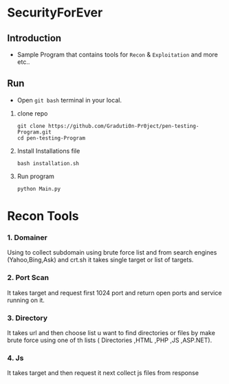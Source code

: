 # SecurityForEver

## Introduction

- Sample Program that contains tools for `Recon` & `Exploitation` and more etc..

## Run

- Open `git bash` terminal in your local.

1. clone repo

    ```shell
    git clone https://github.com/Graduti0n-Pr0ject/pen-testing-Program.git
    cd pen-testing-Program
    ```
   
2. Install Installations file

    ```shell
    bash installation.sh
    ```

3. Run program

    ```shell
    python Main.py
    ```
# Recon Tools 

### 1. Domainer

Using to collect subdomain using brute force list and from search engines (Yahoo,Bing,Ask) and crt.sh it takes single target or list of targets.

### 2. Port Scan

It takes target and request first 1024 port and return open ports and service running on it.

### 3. Directory 

It takes url and then choose list u want to find directories or files by make brute force using one of th lists ( Directories ,HTML ,PHP ,JS ,ASP.NET).

### 4. Js 

It takes target and then request it next collect js files from response